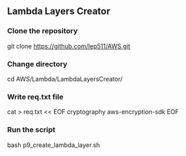 ## Lambda Layers Creator

### Clone the repository
git clone https://github.com/lep511/AWS.git

### Change directory
cd AWS/Lambda/LambdaLayersCreator/

### Write req.txt file
cat > req.txt << EOF
cryptography
aws-encryption-sdk
EOF

### Run the script
bash p9_create_lambda_layer.sh